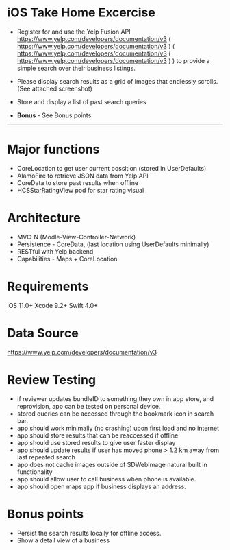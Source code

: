 # iOS Take Home Excercise

* Register for and use the Yelp Fusion API https://www.yelp.com/developers/documentation/v3 ( https://www.yelp.com/developers/documentation/v3 ) ( https://www.yelp.com/developers/documentation/v3 ( https://www.yelp.com/developers/documentation/v3 ) ) to provide a simple search over their business listings.

* Please display search results as a grid of images that endlessly scrolls. (See attached screenshot)

* Store and display a list of past search queries

* **Bonus** - See Bonus points.

---------------------------------------------------------------------------------

# Major functions
- CoreLocation to get user current possition (stored in UserDefaults)
- AlamoFire to retrieve JSON data from Yelp API
- CoreData to store past results when offline
- HCSStarRatingView pod for star rating visual

# Architecture
- MVC-N (Modle-View-Controller-Network)
- Persistence - CoreData, (last location using UserDefaults minimally)
- RESTful with Yelp backend
- Capabilities - Maps + CoreLocation

# Requirements
iOS 11.0+
Xcode 9.2+
Swift 4.0+

# Data Source

https://www.yelp.com/developers/documentation/v3


# Review Testing
- if reviewer updates bundleID to something they own in app store, and reprovision, app can be tested on personal device.
- stored queries can be accessed through the bookmark icon in search bar.
- app should work minimally (no crashing) upon first load and no internet
- app should store results that can be reaccessed if offline
- app should use stored results to give user faster display
- app should update results if user has moved phone > 1.2 km away from last repeated search
- app does not cache images outside of SDWebImage natural built in functionality
- app should allow user to call business when phone is available.
- app should open maps app if business displays an address.

# Bonus points

- Persist the search results locally for offline access.
- Show a detail view of a business

